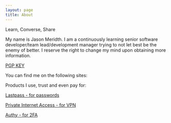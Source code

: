 ```yaml
---
layout: page
title: About
---
```


<p class="message">
  Learn, Converse, Share
</p>

<p>My name is Jason Meridth. I am a continuously learning senior software developer/team lead/development manager trying to not let best be the enemy of better.  I reserve the right to change my mind upon obtaining more information.</p>

<p><a href="https://keybase.io/jmeridth/key.asc" target="_blank">PGP KEY</a></p>

<p>You can find me on the following sites:</p>

<p class="social-icons">
  <a href="https://twitter.com/jmeridth"><i class="fa fa-twitter fa-2x"></i></a>
  <a href="https://github.com/jmeridth"><i class="fa fa-github fa-2x"></i></a>
  <a href="https://bitbucket.org/jmeridth"><i class="fa fa-bitbucket fa-2x"></i></a>
  <a href="https://www.linkedin.com/in/jmeridth"><i class="fa fa-linkedin fa-2x"></i></a>
  <a href="https://plus.google.com/+JasonMeridth"><i class="fa fa-google-plus-square fa-2x"></i></a>
  <a href="http://stackoverflow.com/users/963931/jmeridth"><i class="fa fa-stack-overflow fa-2x"></i></a>
  <a href="http://www.slideshare.net/jmeridth"><i class="fa fa-slideshare fa-2x"></i></a>
  <a href="https://speakerdeck.com/jmeridth"><i class="fa fa-microphone fa-2x"></i></a>
  <a href="https://instagram.com/jdmeridth/"><i class="fa fa-instagram fa-2x"></i></a>
  <a href="https://www.youtube.com/user/jmeridth"><i class="fa fa-youtube fa-2x"></i></a>
</p>

<p>Products I use, trust and even pay for:</p>

<p class="social-icons">
  <a href="https://lastpass.com/f?3421036"><i class="fa fa-lock fa-2x"></i>Lastpass - for passwords</a>
</p>
<p class="social-icons">
  <a href="https://www.privateinternetaccess.com"><i class="fa fa-shield fa-2x"></i>Private Internet Access - for VPN</a>
</p>
<p class="social-icons">
  <a href="https://authy.com"><i class="fa fa-mobile fa-2x"></i>Authy - for 2FA</a>
</p>

